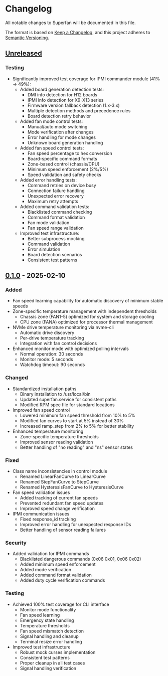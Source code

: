 # Changelog

All notable changes to Superfan will be documented in this file.

The format is based on [Keep a Changelog](https://keepachangelog.com/en/1.0.0/),
and this project adheres to [Semantic Versioning](https://semver.org/spec/v2.0.0.html).

## [Unreleased]

### Testing
- Significantly improved test coverage for IPMI commander module (41% → 49%):
  * Added board generation detection tests:
    - DMI info detection for H12 boards
    - IPMI info detection for X9-X13 series
    - Firmware version fallback detection (1.x-3.x)
    - Multiple detection methods and precedence rules
    - Board detection retry behavior
  * Added fan mode control tests:
    - Manual/auto mode switching
    - Mode verification after changes
    - Error handling for mode changes
    - Unknown board generation handling
  * Added fan speed control tests:
    - Fan speed percentage to hex conversion
    - Board-specific command formats
    - Zone-based control (chassis/CPU)
    - Minimum speed enforcement (2%/5%)
    - Speed validation and safety checks
  * Added error handling tests:
    - Command retries on device busy
    - Connection failure handling
    - Unexpected error recovery
    - Maximum retry attempts
  * Added command validation tests:
    - Blacklisted command checking
    - Command format validation
    - Fan mode validation
    - Fan speed range validation
  * Improved test infrastructure:
    - Better subprocess mocking
    - Command validation
    - Error simulation
    - Board detection scenarios
    - Consistent test patterns

## [0.1.0] - 2025-02-10

### Added
- Fan speed learning capability for automatic discovery of minimum stable speeds
- Zone-specific temperature management with independent thresholds
  * Chassis zone (FAN1-5) optimized for system and storage cooling
  * CPU zone (FANA) optimized for processor thermal management
- NVMe drive temperature monitoring via nvme-cli
  * Automatic drive discovery
  * Per-drive temperature tracking
  * Integration with fan control decisions
- Enhanced monitor mode with optimized polling intervals
  * Normal operation: 30 seconds
  * Monitor mode: 5 seconds
  * Watchdog timeout: 90 seconds

### Changed
- Standardized installation paths
  * Binary installation to /usr/local/bin
  * Updated superfan.service for consistent paths
  * Modified RPM spec file for standard locations
- Improved fan speed control
  * Lowered minimum fan speed threshold from 10% to 5%
  * Modified fan curves to start at 5% instead of 30%
  * Increased ramp_step from 2% to 5% for better stability
- Enhanced temperature monitoring
  * Zone-specific temperature thresholds
  * Improved sensor reading validation
  * Better handling of "no reading" and "ns" sensor states

### Fixed
- Class name inconsistencies in control module
  * Renamed LinearFanCurve to LinearCurve
  * Renamed StepFanCurve to StepCurve
  * Renamed HysteresisFanCurve to HysteresisCurve
- Fan speed validation issues
  * Added tracking of current fan speeds
  * Prevented redundant fan speed updates
  * Improved speed change verification
- IPMI communication issues
  * Fixed response_id tracking
  * Improved error handling for unexpected response IDs
  * Better handling of sensor reading failures

### Security
- Added validation for IPMI commands
  * Blacklisted dangerous commands (0x06 0x01, 0x06 0x02)
  * Added minimum speed enforcement
  * Added mode verification
  * Added command format validation
  * Added duty cycle verification commands

### Testing
- Achieved 100% test coverage for CLI interface
  * Monitor mode functionality
  * Fan speed learning
  * Emergency state handling
  * Temperature thresholds
  * Fan speed mismatch detection
  * Signal handling and cleanup
  * Terminal resize error handling
- Improved test infrastructure
  * Robust mock curses implementation
  * Consistent test patterns
  * Proper cleanup in all test cases
  * Signal handling verification

[Unreleased]: https://github.com/yourusername/superfan/compare/v0.1.0...HEAD
[0.1.0]: https://github.com/yourusername/superfan/releases/tag/v0.1.0
